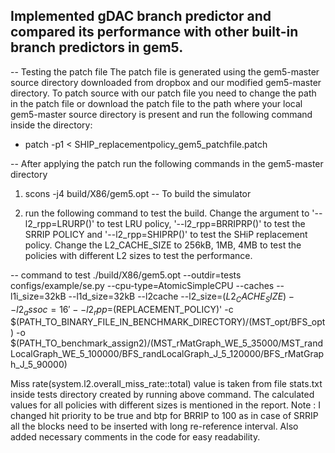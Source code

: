 ## Implemented gDAC branch predictor and compared its performance with other built-in branch predictors in gem5.

-- Testing the patch file
The patch file is generated using the gem5-master source directory downloaded from dropbox and our modified gem5-master directory. To patch source with our patch file you need to change the path in the patch file or download the patch file to the path where your local gem5-master source directory is present and run the following command inside the directory:
  * patch -p1 < SHIP_replacementpolicy_gem5_patchfile.patch

-- After applying the patch run the following commands in the gem5-master directory
 1) scons -j4 build/X86/gem5.opt -- To build the simulator

 2) run the following command to test the build.
 Change the argument to '--l2_rpp=LRURP()' to test LRU policy, '--l2_rpp=BRRIPRP()' to test the SRRIP POLICY and '--l2_rpp=SHIPRP()' to test the SHiP replacement policy.
 Change the L2_CACHE_SIZE to 256kB, 1MB, 4MB to test the policies with different L2 sizes to test the performance.

-- command to test
./build/X86/gem5.opt --outdir=tests configs/example/se.py --cpu-type=AtomicSimpleCPU --caches --l1i_size=32kB --l1d_size=32kB --l2cache --l2_size=$(L2_CACHE_SIZE) --l2_assoc=16 '--l2_rpp=$(REPLACEMENT_POLICY)' -c $(PATH_TO_BINARY_FILE_IN_BENCHMARK_DIRECTORY)/(MST_opt/BFS_opt) -o $(PATH_TO_benchmark_assign2)/(MST_rMatGraph_WE_5_35000/MST_randLocalGraph_WE_5_100000/BFS_randLocalGraph_J_5_120000/BFS_rMatGraph_J_5_90000)

Miss rate(system.l2.overall_miss_rate::total) value is taken from file stats.txt inside tests directory created by running above command. The calculated values for all policies with different sizes is mentioned in the report.
Note : I changed hit priority to be true and btp for BRRIP to 100 as in case of SRRIP all the blocks need to be inserted with long re-reference interval. Also added necessary comments in the code for easy readability.
